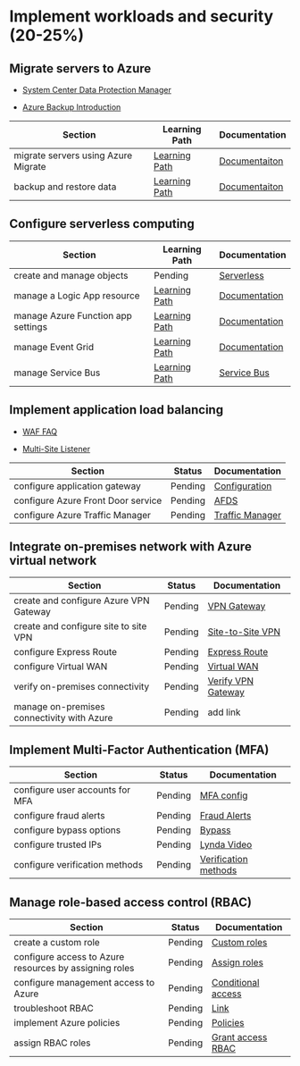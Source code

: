 # Implement workloads and security (20-25%)

## Migrate servers to Azure

- [System Center Data Protection Manager](https://docs.microsoft.com/en-us/system-center/dpm/dpm-overview?view=sc-dpm-2019)

- [Azure Backup Introduction](https://docs.microsoft.com/en-us/azure/backup/backup-introduction-to-azure-backup)

| Section | Learning Path | Documentation
| --- | --- | --- |
| migrate servers using Azure Migrate | [Learning Path](https://docs.microsoft.com/en-gb/learn/modules/design-your-migration-to-azure/index) | [Documentaiton](https://docs.microsoft.com/en-us/azure/migrate/migrate-services-overview) |
| backup and restore data | [Learning Path](https://docs.microsoft.com/en-gb/learn/modules/backup-restore-azure-sql/index) | [Documentaiton](https://docs.microsoft.com/en-us/azure/backup/backup-architecture) |

## Configure serverless computing

| Section | Learning Path | Documentation
| --- | --- | --- |
| create and manage objects | Pending | [Serverless](https://azure.microsoft.com/en-us/overview/serverless-computing/) |
| manage a Logic App resource | [Learning Path](https://docs.microsoft.com/en-gb/learn/modules/route-and-process-data-logic-apps/index) | [Documentation](https://docs.microsoft.com/en-us/azure/logic-apps/) |
| manage Azure Function app settings | [Learning Path](https://docs.microsoft.com/en-gb/learn/modules/create-serverless-logic-with-azure-functions/index) | [Documentation](https://docs.microsoft.com/en-us/azure/azure-functions/) |
| manage Event Grid | [Learning Path](https://docs.microsoft.com/en-gb/learn/modules/choose-a-messaging-model-in-azure-to-connect-your-services/4-choose-event-grid) | [Documentation](https://docs.microsoft.com/en-us/azure/event-grid/overview) |
| manage Service Bus | [Learning Path](https://docs.microsoft.com/en-gb/learn/modules/choose-a-messaging-model-in-azure-to-connect-your-services/3-choose-azure-storage-queues) | [Service Bus](https://docs.microsoft.com/en-us/azure/service-bus-messaging/) |

## Implement application load balancing

- [WAF FAQ](https://docs.microsoft.com/en-us/azure/application-gateway/application-gateway-faq)

- [Multi-Site Listener](https://docs.microsoft.com/en-us/azure/application-gateway/multiple-site-overview)

| Section | Status | Documentation
| --- | --- | --- |
| configure application gateway | Pending | [Configuration](https://docs.microsoft.com/en-us/azure/application-gateway/configuration-overview) |
| configure Azure Front Door service | Pending | [AFDS](https://docs.microsoft.com/en-us/azure/frontdoor/front-door-overview) |
| configure Azure Traffic Manager | Pending | [Traffic Manager](https://docs.microsoft.com/en-us/azure/traffic-manager/traffic-manager-routing-methods) |

## Integrate on-premises network with Azure virtual network

| Section | Status | Documentation
| --- | --- | --- |
| create and configure Azure VPN Gateway | Pending | [VPN Gateway](https://docs.microsoft.com/en-us/azure/vpn-gateway/vpn-gateway-about-vpngateways) |
| create and configure site to site VPN | Pending | [Site-to-Site VPN](https://docs.microsoft.com/en-us/azure/vpn-gateway/point-to-site-about) |
| configure Express Route | Pending | [Express Route](https://docs.microsoft.com/en-us/azure/expressroute/) |
| configure Virtual WAN | Pending | [Virtual WAN](https://docs.microsoft.com/en-us/azure/virtual-wan/virtual-wan-about) |
| verify on-premises connectivity | Pending | [Verify VPN Gateway](https://docs.microsoft.com/en-us/azure/network-watcher/network-watcher-diagnose-on-premises-connectivity) |
| manage on-premises connectivity with Azure | Pending | add link |

## Implement Multi-Factor Authentication (MFA)

| Section | Status | Documentation
| --- | --- | --- |
| configure user accounts for MFA | Pending | [MFA config](https://docs.microsoft.com/en-us/azure/active-directory/authentication/howto-mfa-mfasettings) |
| configure fraud alerts | Pending | [Fraud Alerts](https://subscription.packtpub.com/book/networking_and_servers/9781838829025/16/ch16lvl1sec149/configuring-fraud-alerts) |
| configure bypass options | Pending | [Bypass](https://subscription.packtpub.com/book/networking_and_servers/9781838829025/16/ch16lvl1sec150/configuring-bypass-options) |
| configure trusted IPs | Pending | [Lynda Video](https://www.lynda.com/Azure-tutorials/Configure-trusted-IPs-app-passwords/585262/639244-4.html) |
| configure verification methods | Pending | [Verification methods](https://docs.microsoft.com/en-us/azure/active-directory/user-help/multi-factor-authentication-end-user-manage-settings) |

## Manage role-based access control (RBAC)

| Section | Status | Documentation
| --- | --- | --- |
| create a custom role | Pending | [Custom roles](https://docs.microsoft.com/en-us/azure/role-based-access-control/custom-roles) |
| configure access to Azure resources by assigning roles | Pending | [Assign roles](https://docs.microsoft.com/en-us/azure/role-based-access-control/role-assignments-portal) |
| configure management access to Azure | Pending | [Conditional access](https://docs.microsoft.com/en-us/azure/role-based-access-control/conditional-access-azure-management) |
| troubleshoot RBAC | Pending | [Link](https://docs.microsoft.com/en-us/azure/role-based-access-control/troubleshooting) |
| implement Azure policies | Pending | [Policies](https://docs.microsoft.com/en-us/azure/governance/policy/overview) |
| assign RBAC roles| Pending | [Grant access RBAC](https://docs.microsoft.com/en-us/azure/role-based-access-control/quickstart-assign-role-user-portal) |
